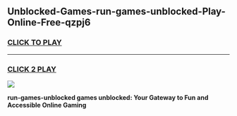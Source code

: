 
## Unblocked-Games-run-games-unblocked-Play-Online-Free-qzpj6
<h3>
<a href="https://premium76.site?title=run-games-unblocked&ref=26A">CLICK TO PLAY</a></h3>
<hr>

<h3>
<a href="https://premium76.site?title=run-games-unblocked&ref=26A">CLICK 2 PLAY</a>
  
</h3>

<a href="https://premium76.site?title=run-games-unblocked&ref=26A"><img src="https://clearcache.store/games.png"></a>


**run-games-unblocked games unblocked: Your Gateway to Fun and Accessible Online Gaming**
